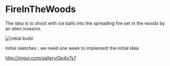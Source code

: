 # FireInTheWoods

The idea is to shoot with ice balls into the spreading fire set in the woods by an alien invasion

![initial build](https://scontent-fra3-1.xx.fbcdn.net/hphotos-xpa1/t31.0-8/p180x540/11224297_10154110745099968_4590017471178361867_o.jpg)

Initial sketches : we need one week to implement the initial idea 

http://imgur.com/gallery/Qp4x7s7
